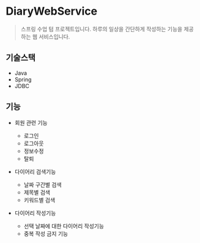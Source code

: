 # DiaryWebService
> 스프링 수업 텀 프로젝트입니다.  하루의 일상을 간단하게 작성하는 기능을 제공하는 웹 서비스입니다.


## 기술스택
* Java
* Spring
* JDBC

## 기능
* 회원 관련 기능
  * 로그인
  * 로그아웃
  * 정보수정
  * 탈퇴

* 다이어리 검색기능
  * 날짜 구간별 검색
  * 제목별 검색
  * 키워드별 검색
 
* 다이어리 작성기능
  * 선택 날짜에 대한 다이어리 작성기능
  * 중복 작성 금지 기능
 
